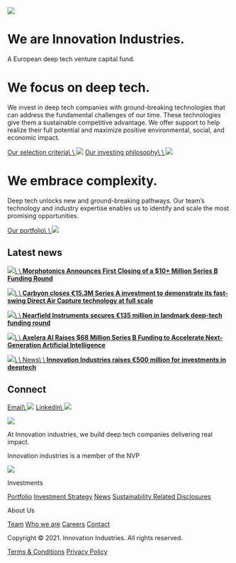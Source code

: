 [![](https://cdn.prod.website-files.com/659d04d896953596e7b596be/659d04d896953596e7b59708_play-button-white.svg)](https://www.innovationindustries.com/#)

# We are Innovation Industries.

A European deep tech venture capital fund.

# We focus on deep tech.

We invest in deep tech companies with ground-breaking technologies that can address the fundamental challenges of our time. These technologies give them a sustainable competitive advantage. We offer support to help realize their full potential and maximize positive environmental, social, and economic impact.

[Our selection criteria\\
\\
![](https://cdn.prod.website-files.com/659d04d896953596e7b596be/659d04d896953596e7b598c5_Asset%207.svg)](https://www.innovationindustries.com/responsible-investment-strategy#selection-criteria) [Our investing philosophy\\
\\
![](https://cdn.prod.website-files.com/659d04d896953596e7b596be/659d04d896953596e7b598c5_Asset%207.svg)](https://www.innovationindustries.com/responsible-investment-strategy)

# We embrace complexity.

Deep tech unlocks new and ground-breaking pathways. Our team’s technology and industry expertise enables us to identify and scale the most promising opportunities.

[Our portfolio\\
\\
![](https://cdn.prod.website-files.com/659d04d896953596e7b596be/659d04d896953596e7b598ee_Asset%2015.svg)](https://www.innovationindustries.com/portfolio)

## Latest news

[![](https://cdn.prod.website-files.com/659d04d896953596e7b596d7/66e1ac9c2e0cc306aab582c7_Picture1.jpg)\\
\\
**Morphotonics Announces First Closing of a $10+ Million Series B Funding Round**](https://www.innovationindustries.com/news/morphotonics-announces-first-closing-of-a-10-million-series-b-funding-round)

[![](https://cdn.prod.website-files.com/659d04d896953596e7b596d7/66d6b9a77acf5c136d4a4678_Carbyon%20Series%20A%20-%20version%20D.jpg)\\
\\
**Carbyon closes €15.3M Series A investment to demonstrate its fast-swing Direct Air Capture technology at full scale**](https://www.innovationindustries.com/news/carbyon-closes-eu15-3m-series-a-investment-to-demonstrate-its-fast-swing-direct-air-capture-technology-at-full-scale)

[![](https://cdn.prod.website-files.com/659d04d896953596e7b596d7/6698bfbb699f90b1ee413f2b_20240717_121836-1024x461.jpg)\\
\\
**Nearfield Instruments secures €135 million in landmark deep-tech funding round**](https://www.innovationindustries.com/news/nearfield-instruments-secures-eu135-million-in-landmark-deep-tech-funding-round)

[![](https://cdn.prod.website-files.com/659d04d896953596e7b596d7/667d77196504190cc39dc3f6_Axeleria-press-background.jpg)\\
\\
**Axelera AI Raises $68 Million Series B Funding to Accelerate Next-Generation Artificial Intelligence**](https://www.innovationindustries.com/news/axelera-ai-raises-68-million-series-b-funding-to-accelerate-next-generation-artificial-intelligence)

[![](https://cdn.prod.website-files.com/659d04d896953596e7b596d7/664487cad1c4b1de5985dc1d_Innoation%20Industries%20Fund%203.jpg)\\
\\
News\\
\\
**Innovation Industries raises €500 million for investments in deeptech**](https://www.innovationindustries.com/news/innovation-industries-raises-eu500-million-for-investments-in-deeptech)

## Connect

[Email\\
![](https://cdn.prod.website-files.com/659d04d896953596e7b596be/659d04d896953596e7b59705_Left-Arrow-SQUARE_B.svg)](mailto:info@innovationindustries.com) [Linkedin\\
![](https://cdn.prod.website-files.com/659d04d896953596e7b596be/659d04d896953596e7b59705_Left-Arrow-SQUARE_B.svg)](https://www.linkedin.com/company/innovationindustries/)

![](https://cdn.prod.website-files.com/659d04d896953596e7b596be/659d04d896953596e7b597e6_Asset%204.png)

At Innovation industries, we build deep tech companies delivering real impact.

Innovation industries is a member of the NVP

[![](https://cdn.prod.website-files.com/659d04d896953596e7b596be/659d04d896953596e7b59a20_NVP%20logo.svg)](https://nvp.nl/en/)

Investments

[Portfolio](https://www.innovationindustries.com/portfolio) [Investment Strategy](https://www.innovationindustries.com/responsible-investment-strategy) [News](https://www.innovationindustries.com/news) [Sustainability Related Disclosures](https://www.innovationindustries.com/sustainability-related-disclosures)

About Us

[Team](https://www.innovationindustries.com/team) [Who we are](https://www.innovationindustries.com/about) [Careers](https://www.innovationindustries.com/careers) [Contact](https://www.innovationindustries.com/contact)

Copyright © 2021. Innovation Industries. All rights reserved.

[Terms & Conditions](https://www.innovationindustries.com/terms-and-conditions) [Privacy Policy](https://www.innovationindustries.com/privacy-policy)